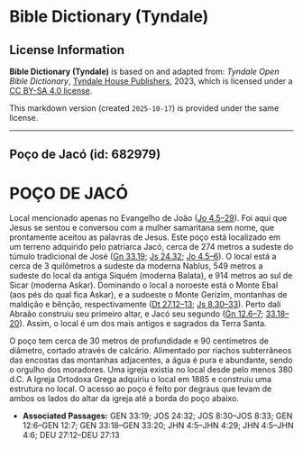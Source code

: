 # Bible Dictionary (Tyndale)

## License Information

**Bible Dictionary (Tyndale)** is based on and adapted from: _Tyndale Open Bible Dictionary_, [Tyndale House Publishers](https://tyndaleopenresources.com/), 2023, which is licensed under a [CC BY-SA 4.0 license](https://creativecommons.org/licenses/by-sa/4.0/legalcode.en).

This markdown version (created `2025-10-17`) is provided under the same license.



--------------------------------

## Poço de Jacó (id: 682979)

POÇO DE JACÓ
============

Local mencionado apenas no Evangelho de João ([Jo 4\.5–29](https://ref.ly/John4:5-John4:29)). Foi aqui que Jesus se sentou e conversou com a mulher samaritana sem nome, que prontamente aceitou as palavras de Jesus. Este poço está localizado em um terreno adquirido pelo patriarca Jacó, cerca de 274 metros a sudeste do túmulo tradicional de José ([Gn 33\.19](https://ref.ly/Gen33:19); [Js 24\.32](https://ref.ly/Josh24:32); [Jo 4\.5–6](https://ref.ly/John4:5-John4:6)). O local está a cerca de 3 quilômetros a sudeste da moderna Nablus, 549 metros a sudeste do local da antiga Siquém (moderna Balata), e 914 metros ao sul de Sicar (moderna Askar). Dominando o local a noroeste está o Monte Ebal (aos pés do qual fica Askar), e a sudoeste o Monte Gerizim, montanhas de maldição e bênção, respectivamente ([Dt 27\.12–13](https://ref.ly/Deut27:12-Deut27:13); [Js 8\.30–33](https://ref.ly/Josh8:30-Josh8:33)). Perto dali Abraão construiu seu primeiro altar, e Jacó seu segundo ([Gn 12\.6–7](https://ref.ly/Gen12:6-Gen12:7); [33\.18–20](https://ref.ly/Gen33:18-Gen33:20)). Assim, o local é um dos mais antigos e sagrados da Terra Santa.

O poço tem cerca de 30 metros de profundidade e 90 centímetros de diâmetro, cortado através de calcário. Alimentado por riachos subterrâneos das encostas das montanhas adjacentes, a água é pura e abundante, sendo o orgulho dos moradores. Uma igreja existia no local desde pelo menos 380 d.C. A Igreja Ortodoxa Grega adquiriu o local em 1885 e construiu uma estrutura no local. O acesso ao poço é feito por degraus que levam de ambos os lados do altar da igreja até a borda do poço abaixo.

* **Associated Passages:** GEN 33:19; JOS 24:32; JOS 8:30–JOS 8:33; GEN 12:6–GEN 12:7; GEN 33:18–GEN 33:20; JHN 4:5–JHN 4:29; JHN 4:5–JHN 4:6; DEU 27:12–DEU 27:13

